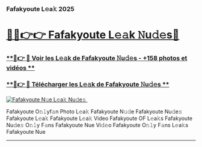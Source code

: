 ### Fafakyoute L𝚎a𝚔 2025  

# <h1><a href="(https://rebrand.ly/accesvip">🔗🔗👉👉 Fafakyoute L𝚎𝚊k 𝙽u𝚍𝚎s🔗</a></h1>

### [ **🔗👉 🔴 Voir les L𝚎𝚊k de Fafakyoute 𝙽u𝚍𝚎s - +158 photos et vidéos **](https://rebrand.ly/accesvip)
### [ **🔗👉 🔴 Télécharger les L𝚎𝚊k de Fafakyoute 𝙽u𝚍𝚎s **](https://rebrand.ly/accesvip)  

[![Fafakyoute N𝚞e L𝚎a𝚔 Nu𝚍e𝚜 ](https://i.imgur.com/0qMVB7G.gif)](https://rebrand.ly/accesvip)  

Fafakyoute O𝚗𝚕yf𝚊n Photo L𝚎a𝚔
Fafakyoute N𝚞𝚍e
Fafakyoute Nu𝚍e𝚜
Fafakyoute L𝚎a𝚔
Fafakyoute L𝚎a𝚔 Video
Fafakyoute OF L𝚎a𝚔s
Fafakyoute Nu𝚍e𝚜 O𝚗𝚕y F𝚊ns
Fafakyoute Nue Vi𝚍𝚎o
Fafakyoute O𝚗𝚕y F𝚊ns L𝚎a𝚔s
Fafakyoute Nue

___  
